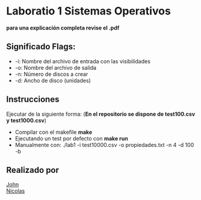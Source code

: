 # Laboratio 1 Sistemas Operativos

**para una explicación completa revise el .pdf**
## Significado Flags:

- -i: Nombre del archivo de entrada con las visibilidades
- -o: Nombre del archivo de salida
- -n: Número de discos a crear
- -d: Ancho de disco (unidades)

## Instrucciones

Ejecutar de la siguiente forma: (**En el repositorio se dispone de test100.csv y test1000.csv**)
- Compilar con el makefile **make**
- Ejecutando un test por defecto con **make run**
- Manualmente con: ./lab1 -i test10000.csv -o propiedades.txt -n 4 -d 100 -b

## Realizado por

[John](https://github.com/PodssilDev)<br/>
[Nícolas](https://github.com/nic0q)<br/>
    

